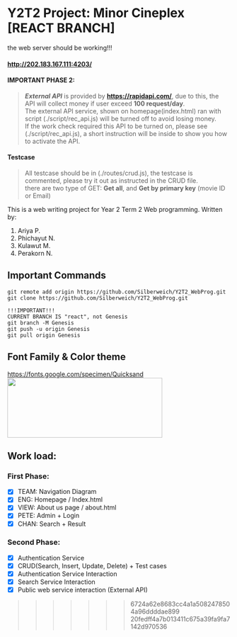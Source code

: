 # Y2T2 Project: Minor Cineplex [REACT BRANCH]
the web server should be working!!!  
#### http://202.183.167.111:4203/

#### IMPORTANT PHASE 2:
> ***External API*** is provided by **https://rapidapi.com/**, due to this, the API will collect money if user exceed **100 request/day**.     
> The external API service, shown on homepage(index.html) ran with script (./script/rec_api.js) will be turned off to avoid losing money.    
> If the work check required this API to be turned on, please see (./script/rec_api.js), a short instruction will be inside to show you how to activate the API.  
#### Testcase
> All testcase should be in (./routes/crud.js), the testcase is commented, please try it out as instructed in the CRUD file.  
> there are two type of GET: **Get all**, and **Get by primary key** (movie ID or Email)  

This is a web writing project for Year 2 Term 2 Web programming. Written by:
1. Ariya P. 
2. Phichayut N.
3. Kulawut M.
4. Perakorn N.
## Important Commands 
```
git remote add origin https://github.com/Silberweich/Y2T2_WebProg.git
git clone https://github.com/Silberweich/Y2T2_WebProg.git

!!!IMPORTANT!!!
CURRENT BRANCH IS "react", not Genesis
git branch -M Genesis
git push -u origin Genesis
git pull origin Genesis
```
## Font Family & Color theme
https://fonts.google.com/specimen/Quicksand    
<img src="https://imgur.com/4VkTE4p.png" width="350" height="135">  

## Work load:
### First Phase:
- [x] TEAM: Navigation Diagram
- [x] ENG: Homepage / Index.html
- [x] VIEW: About us page / about.html
- [x] PETE: Admin + Login
- [x] CHAN: Search + Result
### Second Phase:
- [x] Authentication Service 
- [x] CRUD(Search, Insert, Update, Delete) + Test cases
- [x] Authentication Service Interaction
- [x] Search Service Interaction
- [x] Public web service interaction (External API)

>>>>>>> 6724a62e8683cc4a1a5082478504a96ddddae899
>>>>>>> 20fedff4a7b013411c675a39fa9fa7142d970536
